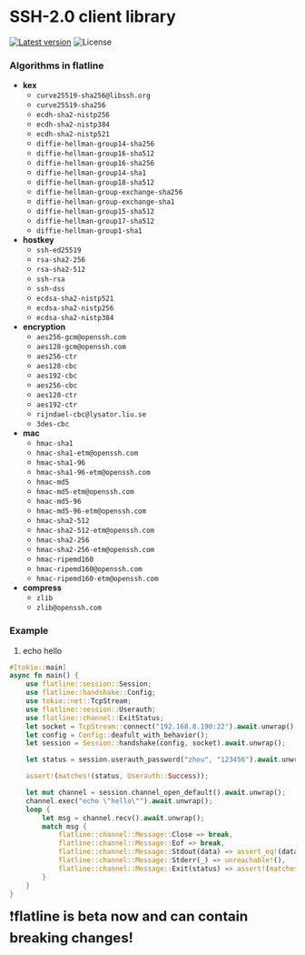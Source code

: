 SSH-2.0 client library
=====

[![Latest version](https://img.shields.io/crates/v/flatline.svg)](https://crates.io/crates/flatline)  ![License](https://img.shields.io/crates/l/flatline.svg)

### Algorithms in flatline
- **kex**
    - `curve25519-sha256@libssh.org`
    - `curve25519-sha256`
    - `ecdh-sha2-nistp256`
    - `ecdh-sha2-nistp384`
    - `ecdh-sha2-nistp521`
    - `diffie-hellman-group14-sha256`
    - `diffie-hellman-group16-sha512`
    - `diffie-hellman-group16-sha256`
    - `diffie-hellman-group14-sha1`
    - `diffie-hellman-group18-sha512`
    - `diffie-hellman-group-exchange-sha256`
    - `diffie-hellman-group-exchange-sha1`
    - `diffie-hellman-group15-sha512`
    - `diffie-hellman-group17-sha512`
    - `diffie-hellman-group1-sha1`
- **hostkey**
    - `ssh-ed25519`
    - `rsa-sha2-256`
    - `rsa-sha2-512`
    - `ssh-rsa`
    - `ssh-dss`
    - `ecdsa-sha2-nistp521`
    - `ecdsa-sha2-nistp256`
    - `ecdsa-sha2-nistp384`
- **encryption**
    - `aes256-gcm@openssh.com`
    - `aes128-gcm@openssh.com`
    - `aes256-ctr`
    - `aes128-cbc`
    - `aes192-cbc`
    - `aes256-cbc`
    - `aes128-ctr`
    - `aes192-ctr`
    - `rijndael-cbc@lysator.liu.se`
    - `3des-cbc`
- **mac**
    - `hmac-sha1`
    - `hmac-sha1-etm@openssh.com`
    - `hmac-sha1-96`
    - `hmac-sha1-96-etm@openssh.com`
    - `hmac-md5`
    - `hmac-md5-etm@openssh.com`
    - `hmac-md5-96`
    - `hmac-md5-96-etm@openssh.com`
    - `hmac-sha2-512`
    - `hmac-sha2-512-etm@openssh.com`
    - `hmac-sha2-256`
    - `hmac-sha2-256-etm@openssh.com`
    - `hmac-ripemd160`
    - `hmac-ripemd160@openssh.com`
    - `hmac-ripemd160-etm@openssh.com`
- **compress**
    - `zlib`
    - `zlib@openssh.com`

### Example
1. echo hello
```rust
#[tokio::main]
async fn main() {
    use flatline::session::Session;
    use flatline::handshake::Config;
    use tokio::net::TcpStream;
    use flatline::session::Userauth;
    use flatline::channel::ExitStatus;
    let socket = TcpStream::connect("192.168.8.190:22").await.unwrap();
    let config = Config::deafult_with_behavior();
    let session = Session::handshake(config, socket).await.unwrap();

    let status = session.userauth_password("zhou", "123456").await.unwrap();

    assert!(matches!(status, Userauth::Success));

    let mut channel = session.channel_open_default().await.unwrap();
    channel.exec("echo \"hello\"").await.unwrap();
    loop {
        let msg = channel.recv().await.unwrap();
        match msg {
            flatline::channel::Message::Close => break,
            flatline::channel::Message::Eof => break,
            flatline::channel::Message::Stdout(data) => assert_eq!(data, b"hello\n"),
            flatline::channel::Message::Stderr(_) => unreachable!(),
            flatline::channel::Message::Exit(status) => assert!(matches!(status, ExitStatus::Normal(0))),
        }
    }
}
```

<font size=5>:exclamation:__flatline is beta now and can contain breaking changes!__</font>